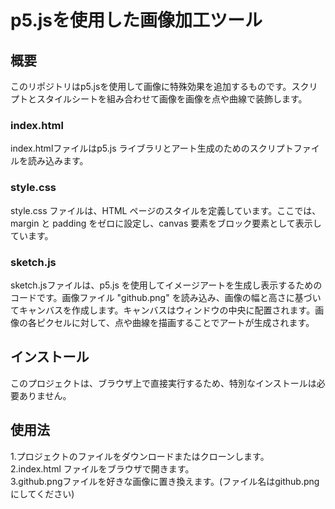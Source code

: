 # p5.jsを使用した画像加工ツール
## 概要
このリポジトリはp5.jsを使用して画像に特殊効果を追加するものです。スクリプトとスタイルシートを組み合わせて画像を画像を点や曲線で装飾します。
### index.html
index.htmlファイルはp5.js ライブラリとアート生成のためのスクリプトファイルを読み込みます。
### style.css
style.css ファイルは、HTML ページのスタイルを定義しています。ここでは、margin と padding をゼロに設定し、canvas 要素をブロック要素として表示しています。
### sketch.js 
sketch.jsファイルは、p5.js を使用してイメージアートを生成し表示するためのコードです。画像ファイル "github.png" を読み込み、画像の幅と高さに基づいてキャンバスを作成します。キャンバスはウィンドウの中央に配置されます。画像の各ピクセルに対して、点や曲線を描画することでアートが生成されます。
## インストール
このプロジェクトは、ブラウザ上で直接実行するため、特別なインストールは必要ありません。

## 使用法
1.プロジェクトのファイルをダウンロードまたはクローンします。<br>
2.index.html ファイルをブラウザで開きます。<br>
3.github.pngファイルを好きな画像に置き換えます。(ファイル名はgithub.pngにしてください)<br>
